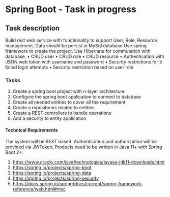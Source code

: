 # Spring Boot - Task in progress

## Task description
Build rest web service with	functionality to support User, Role, Resource management.
Data should	be persist in MySql database.Use spring	framework to create	the	project.
Use	Hibernate for commutation with database.
• CRUD user
• CRUD role
• CRUD	resource
• Authentication with JSON web token with username and password
• Security	restrictions for 5 failed login	attempts
• Security restriction based on	user role

### Tasks
1) Create a spring boot project with n-layer architecture
2) Configure the spring boot application to connect to database
3) Create all needed entities to cover all the requirement
4) Create a repositories related to entities
5) Create a REST controllers to handle operations
6) Add a security to entity application

#### Technical Requirements
The system will be REST based. Authentication and authorization will be provided via JWToken.
Products need to be written in Java 11+ with Spring Boot 2+.
1) https://www.oracle.com/java/technologies/javase-jdk11-downloads.html
2) https://spring.io/projects/spring-boot
3) https://spring.io/projects/spring-data
4) https://spring.io/projects/spring-security
5) https://docs.spring.io/spring/docs/current/spring-framework-reference/web.html#mvc
